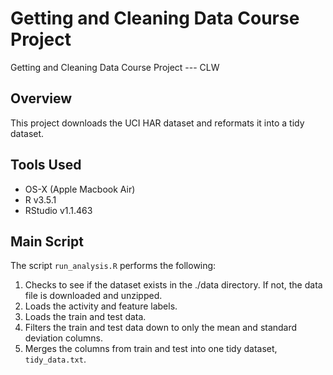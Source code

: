 # Getting and Cleaning Data Course Project
Getting and Cleaning Data Course Project --- CLW

## Overview
This project downloads the UCI HAR dataset and reformats it into a tidy dataset.

## Tools Used
- OS-X (Apple Macbook Air)
- R v3.5.1
- RStudio v1.1.463

## Main Script
The script `run_analysis.R` performs the following:

1. Checks to see if the dataset exists in the ./data directory. If not, the data file is downloaded and unzipped.
2. Loads the activity and feature labels.
3. Loads the train and test data.
4. Filters the train and test data down to only the mean and standard deviation columns.
5. Merges the columns from train and test into one tidy dataset, `tidy_data.txt`.

